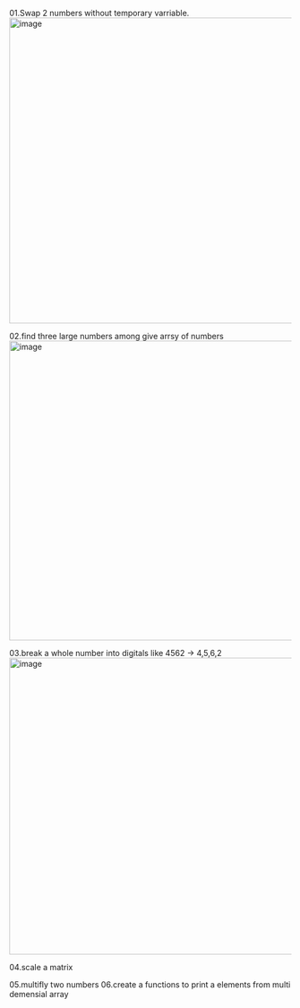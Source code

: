 01.Swap 2 numbers without temporary varriable.
<img width="742" height="545" alt="image" src="https://github.com/user-attachments/assets/52cf4363-1932-4a00-87bd-bc0f927cc095" />

02.find three large numbers among give arrsy of numbers 
<img width="898" height="534" alt="image" src="https://github.com/user-attachments/assets/a29d04f4-a072-4a29-a191-ba25fe1a4bcd" />

03.break a whole number into digitals like 4562 -> 4,5,6,2
<img width="617" height="529" alt="image" src="https://github.com/user-attachments/assets/bfe54e09-edb8-4460-bf3a-f2458a28c714" />

04.scale a matrix

05.multifly two numbers 
06.create a functions to print a elements from multi demensial array

